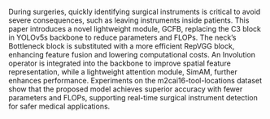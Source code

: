 During surgeries, quickly identifying surgical instruments is critical to avoid severe consequences, such as leaving instruments inside patients. This paper introduces a novel lightweight module, GCFB, replacing the C3 block in YOLOv5s backbone to reduce parameters and FLOPs. The neck’s Bottleneck block is substituted with a more efficient RepVGG block, enhancing feature fusion and lowering computational costs. An Involution operator is integrated into the backbone to improve spatial feature representation, while a lightweight attention module, SimAM, further enhances performance. Experiments on the m2cai16-tool-locations dataset show that the proposed model achieves superior accuracy with fewer parameters and FLOPs, supporting real-time surgical instrument detection for safer medical applications.
